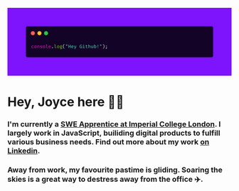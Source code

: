 ![Banner](./banner.png)

# Hey, Joyce here 👋🏾

### I'm currently a <a href="https://blogs.imperial.ac.uk/imperial-people/2023/04/03/joyce-kadibu-software-developer-apprentice-information-and-communication-technologies/" target="blank">SWE Apprentice at Imperial College London</a>. I largely work in JavaScript, builiding digital products to fulfill various business needs. Find out more about my work <a href="https://linkedin.com/in/jbkad">on Linkedin</a>. 

### Away from work, my favourite pastime is gliding. Soaring the skies is a great way to destress away from the office ✈️.
